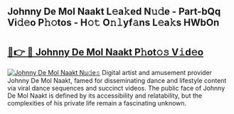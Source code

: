 ## Johnny De Mol Naakt L𝚎a𝚔ed N𝚞𝚍e - Part-bQq Vi𝚍𝚎o P𝚑𝚘tos - H𝚘𝚝 O𝚗𝚕yf𝚊ns L𝚎a𝚔s HWbOn

# <h2><a href="http://kf53bgu.oniu.top/?m=Johnny+De+Mol+Naakt">🔗👉 🔴 Johnny De Mol Naakt P𝚑ot𝚘𝚜 V𝚒d𝚎o</a></h2>

[![Johnny De Mol Naakt Nu𝚍e𝚜](https://i.imgur.com/0qMVB7G.gif)](http://kf53bgu.oniu.top/?m=Johnny+De+Mol+Naakt)
Digital artist and amusement provider Johnny De Mol Naakt, famed for disseminating dance and lifestyle content via viral dance sequences and succinct videos. The public face of Johnny De Mol Naakt is defined by its accessibility and relatability, but the complexities of his private life remain a fascinating unknown.  
